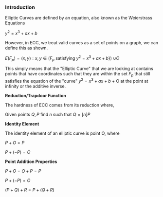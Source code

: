 ### __Introduction__

Elliptic Curves are defined by an equation, also known as the Weierstrass Equations

$y^{2} = x^{3} + ax + b$

However, in ECC, we treat valid curves as a set of points on a graph, we can define this as shown.

$E(F_{p}) = {(x, y): x, y ∈ (F_{p}}$ satisfying $y^{2} = x^{3} + ax +b$}) $∪ O$

This simply means that the "Elliptic Curve" that we are looking at contains points that have coordinates such that they are within the set $F_{p}$ that still satisfies the equation of the "curve" $y^{2} = x^{3} + ax + b$ + O at the point at infinity or the additive inverse.

__Reduction/Trapdoor Function__

The hardness of ECC comes from its reduction where,

Given points $Q, P$ find $n$ such that $Q = [n]P$

__Identity Element__

The identity element of an elliptic curve is point O, where

$P + O = P$

$P + (-P) = O$

__Point Addition Properties__

$P + O = O + P = P$

$P + (- P) = O$

$(P + Q) + R = P + (Q + R)$


